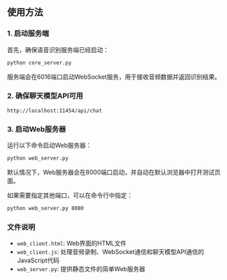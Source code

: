 
## 使用方法

### 1. 启动服务端

首先，确保语音识别服务端已经启动：

```bash
python core_server.py
```

服务端会在6016端口启动WebSocket服务，用于接收音频数据并返回识别结果。

### 2. 确保聊天模型API可用

```
http://localhost:11454/api/chat
```

### 3. 启动Web服务器

运行以下命令启动Web服务器：

```bash
python web_server.py
```

默认情况下，Web服务器会在8000端口启动，并自动在默认浏览器中打开测试页面。

如果需要指定其他端口，可以在命令行中指定：

```bash
python web_server.py 8080
```
### 文件说明

- `web_client.html`: Web界面的HTML文件
- `web_client.js`: 处理音频录制、WebSocket通信和聊天模型API通信的JavaScript代码
- `web_server.py`: 提供静态文件的简单Web服务器
